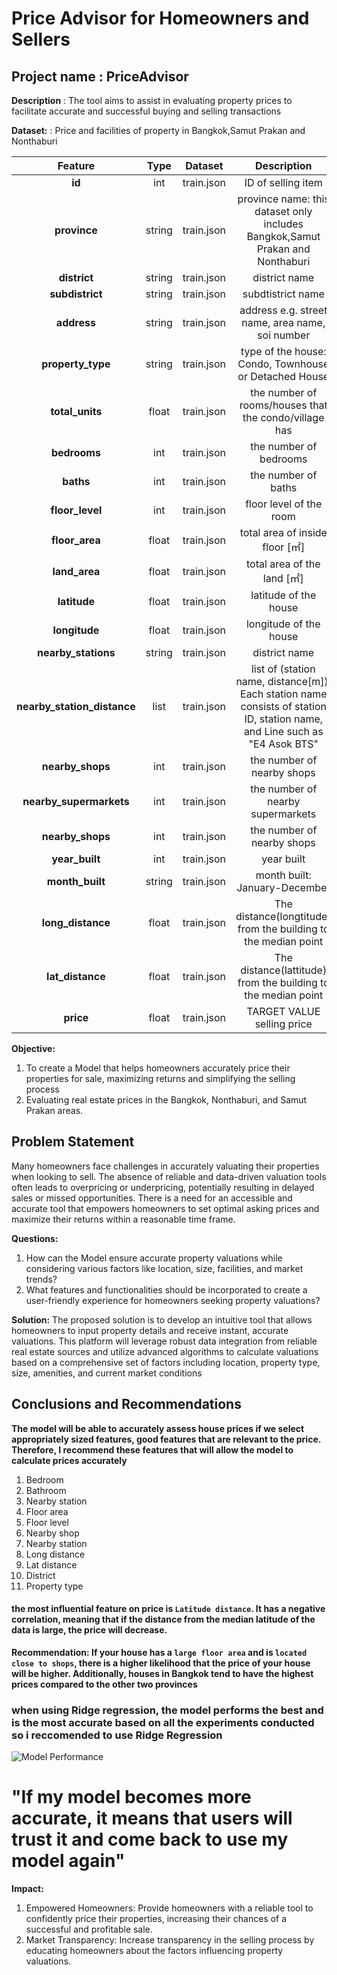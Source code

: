 # Price Advisor for Homeowners and Sellers
## Project name :  PriceAdvisor
**Description** : The tool aims to assist in evaluating property prices to facilitate accurate and successful buying and selling transactions

**Dataset:** : Price and facilities of property in Bangkok,Samut Prakan and Nonthaburi 

| Feature          | Type       | Dataset                               | Description                                      |
|:----------------:|:----------:|:-------------------------------------:|:------------------------------------------------:|
| **id**   | int | train.json | ID of selling item 
| **province** | string      | train.json | province name: this dataset only includes Bangkok,Samut Prakan and Nonthaburi|
| **district** | string | train.json | district name       |
| **subdistrict**      | string  |train.json            | subdtistrict name |
| **address**    | string     | train.json  | address e.g. street name, area name, soi number |
| **property_type** | string | train.json | type of the house: Condo, Townhouse or Detached House  |
| **total_units** | float | train.json | the number of rooms/houses that the condo/village has      |
| **bedrooms** |int| train.json | the number of bedrooms    |
| **baths** | int | train.json | the number of baths       |
| **floor_level** | int | train.json | floor level of the room  |
| **floor_area** | float | train.json | total area of inside floor [㎡]  |
| **land_area** | float | train.json | total area of the land [㎡]      |
| **latitude** | float | train.json | latitude of the house    |
| **longitude** |float | train.json | longitude of the house    |
| **nearby_stations** | string | train.json | district name       |
| **nearby_station_distance** | list | train.json | list of (station name, distance[m]). Each station name consists of station ID, station name, and Line such as "E4 Asok BTS"|
| **nearby_shops** | int| train.json | the number of nearby shops     |
| **nearby_supermarkets** | int| train.json | the number of nearby supermarkets    |
| **nearby_shops** | int| train.json | the number of nearby shops   |
| **year_built** | int| train.json | year built |
| **month_built** | string| train.json | month built: January-December |
| **long_distance** | float | train.json | The distance(longtitude) from the building to the median point |
| **lat_distance** | float | train.json | The distance(lattitude) from the building to the median point |
| **price** | float | train.json | TARGET VALUE selling price|

**Objective:**
1. To create a Model that helps homeowners accurately price their properties for sale, maximizing returns and simplifying the selling process
2. Evaluating real estate prices in the Bangkok, Nonthaburi, and Samut Prakan areas.
               

## Problem Statement
Many homeowners face challenges in accurately valuating their properties when looking to sell. The absence of reliable and data-driven valuation tools often leads to overpricing or underpricing, potentially resulting in delayed sales or missed opportunities. There is a need for an accessible and accurate tool that empowers homeowners to set optimal asking prices and maximize their returns within a reasonable time frame.


**Questions:**  
1. How can the Model ensure accurate property valuations while considering various factors like location, size, facilities, and market trends?
2. What features and functionalities should be incorporated to create a user-friendly experience for homeowners seeking property valuations?

**Solution:** The proposed solution is to develop an intuitive tool that allows homeowners to input property details and receive instant, accurate valuations. This platform will leverage robust data integration from reliable real estate sources and utilize advanced algorithms to calculate valuations based on a comprehensive set of factors including location, property type, size, amenities, and current market conditions

## Conclusions and Recommendations

**The model will be able to accurately assess house prices if we select appropriately sized features, good features that are relevant to the price. Therefore, I recommend these features that will allow the model to calculate prices accurately**
1. Bedroom 
2. Bathroom  
3. Nearby station
4. Floor area 
5. Floor level
6. Nearby shop 
7. Nearby station
8. Long distance 
9. Lat distance
10. District
11. Property type 

#### the most influential feature on price is `Latitude distance`. It has a negative correlation, meaning that if the distance from the median latitude of the data is large, the price will decrease.
**Recommendation: If your house has a `large floor area` and is `located close to shops`, there is a higher likelihood that the price of your house will be higher. Additionally, houses in Bangkok tend to have the highest prices compared to the other two provinces**

### when using Ridge regression, the model performs the best and is the most accurate based on all the experiments conducted so i reccomended to use Ridge Regression

![Model Performance](for_submit/pictures/modelperformance.png)



#  "If my model becomes more accurate, it means that users will trust it and come back to use my model again"



**Impact:** 
1. Empowered Homeowners: Provide homeowners with a reliable tool to confidently price their properties, increasing their chances of a successful and profitable sale.
2. Market Transparency: Increase transparency in the selling process by educating homeowners about the factors influencing property valuations.



